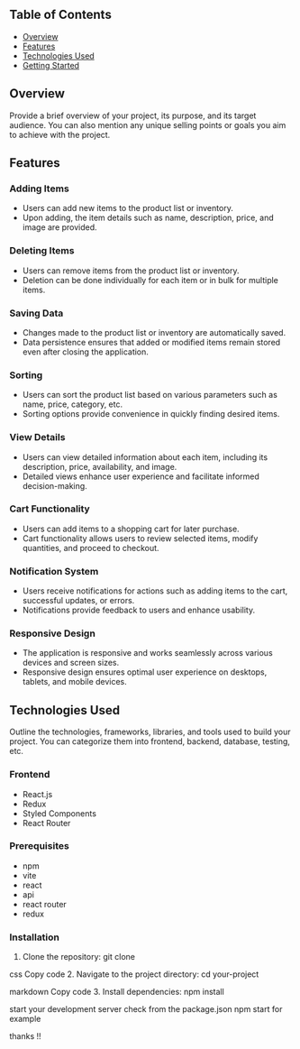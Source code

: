 ## Table of Contents

- [Overview](#overview)
- [Features](#features)
- [Technologies Used](#technologies-used)
- [Getting Started](#getting-started)

## Overview

Provide a brief overview of your project, its purpose, and its target audience. You can also mention any unique selling points or goals you aim to achieve with the project.

## Features

### Adding Items
- Users can add new items to the product list or inventory.
- Upon adding, the item details such as name, description, price, and image are provided.

### Deleting Items
- Users can remove items from the product list or inventory.
- Deletion can be done individually for each item or in bulk for multiple items.

### Saving Data
- Changes made to the product list or inventory are automatically saved.
- Data persistence ensures that added or modified items remain stored even after closing the application.

### Sorting
- Users can sort the product list based on various parameters such as name, price, category, etc.
- Sorting options provide convenience in quickly finding desired items.

### View Details
- Users can view detailed information about each item, including its description, price, availability, and image.
- Detailed views enhance user experience and facilitate informed decision-making.

### Cart Functionality
- Users can add items to a shopping cart for later purchase.
- Cart functionality allows users to review selected items, modify quantities, and proceed to checkout.

### Notification System
- Users receive notifications for actions such as adding items to the cart, successful updates, or errors.
- Notifications provide feedback to users and enhance usability.

### Responsive Design
- The application is responsive and works seamlessly across various devices and screen sizes.
- Responsive design ensures optimal user experience on desktops, tablets, and mobile devices.

## Technologies Used

Outline the technologies, frameworks, libraries, and tools used to build your project. You can categorize them into frontend, backend, database, testing, etc.

### Frontend
- React.js
- Redux
- Styled Components
- React Router

### Prerequisites
- npm
- vite
- react
- api
- react router
- redux 

### Installation

1. Clone the repository:
git clone 

css
Copy code
2. Navigate to the project directory:
cd your-project

markdown
Copy code
3. Install dependencies:
npm install

start your development server check from the package.json npm start for example 

thanks !!
